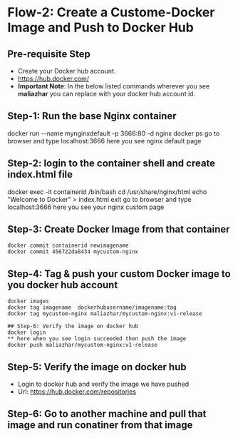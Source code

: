 # Flow-2: Create a Custome-Docker Image and Push to Docker Hub

## Pre-requisite Step
- Create your Docker hub account. 
- https://hub.docker.com/
- **Important Note**: In the below listed commands wherever you see **maliazhar** you can replace with your docker hub account id. 


## Step-1: Run the base Nginx container
docker run --name mynginxdefault -p 3666:80 -d nginx
docker ps
go to browser and type localhost:3666
here you see nginx default page

## Step-2: login to the container shell and create index.html file
docker exec -it containerid /bin/bash
cd /usr/share/nginx/html
echo "Welcome to Docker" > index.html
exit
go to browser and type localhost:3666
here you see your nginx custom page


## Step-3: Create Docker Image from that container
```
docker commit containerid newimagename
docker commit 456722da8434 mycustom-nginx
```

## Step-4: Tag & push your custom Docker image to you docker hub account
```
docker images
docker tag imagename  dockerhubusername/imagename:tag
docker tag mycustom-nginx maliazhar/mycustom-nginx:v1-release

## Step-6: Verify the image on docker hub
docker login
** here when you see login succeeded then push the image
docker push maliazhar/mycustom-nginx:v1-release
```
## Step-5: Verify the image on docker hub
- Login to docker hub and verify the image we have pushed
- Url: https://hub.docker.com/repositories

## Step-6: Go to another machine and pull that image and run conatiner from that image